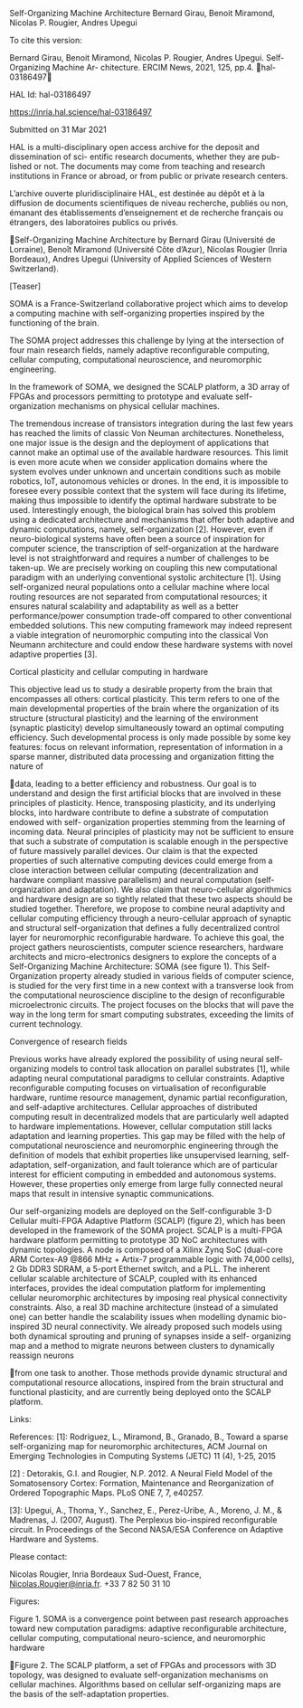 Self-Organizing Machine Architecture
Bernard Girau, Benoit Miramond, Nicolas P. Rougier, Andres Upegui

To cite this version:

Bernard Girau, Benoit Miramond, Nicolas P. Rougier, Andres Upegui. Self-Organizing Machine Ar-
chitecture. ERCIM News, 2021, 125, pp.4. ￿hal-03186497￿

HAL Id: hal-03186497

https://inria.hal.science/hal-03186497

Submitted on 31 Mar 2021

HAL is a multi-disciplinary open access
archive for the deposit and dissemination of sci-
entific research documents, whether they are pub-
lished or not. The documents may come from
teaching and research institutions in France or
abroad, or from public or private research centers.

L’archive ouverte pluridisciplinaire HAL, est
destinée au dépôt et à la diffusion de documents
scientifiques de niveau recherche, publiés ou non,
émanant des établissements d’enseignement et de
recherche français ou étrangers, des laboratoires
publics ou privés.

Self-Organizing Machine Architecture 
by Bernard Girau (Université de Lorraine), Benoît Miramond (Université Côte d’Azur), 
Nicolas Rougier (Inria Bordeaux), Andres Upegui (University of Applied Sciences of Western Switzerland). 

[Teaser] 

SOMA is a France-Switzerland collaborative project which aims to develop a computing machine 
with self-organizing properties inspired by the functioning of the brain. 

The SOMA project addresses this challenge by lying at the intersection of four main research fields, 
namely adaptive reconfigurable computing, cellular computing, computational neuroscience, and 
neuromorphic engineering. 

In the framework of SOMA, we designed the SCALP platform, a 3D array of FPGAs and processors 
permitting to prototype and evaluate self-organization mechanisms on physical cellular machines. 

The tremendous increase of transistors integration during the last few years has reached the limits of 
classic Von Neuman architectures. Nonetheless, one major issue is the design and the deployment of 
applications that cannot make an optimal use of the available hardware resources. This limit is even 
more acute when we consider application domains where the system evolves under unknown and 
uncertain conditions such as mobile robotics, IoT, autonomous vehicles or drones. In the end, it is 
impossible to foresee every possible context that the system will face during its lifetime, making thus 
impossible to identify the optimal hardware substrate to be used. Interestingly enough, the biological 
brain has solved this problem using a dedicated architecture and mechanisms that offer both adaptive 
and dynamic computations, namely, self-organization [2]. However, even if neuro-biological systems 
have often been a source of inspiration for computer science, the transcription of self-organization at 
the hardware level is not straightforward and requires a number of challenges to be taken-up. We are 
precisely working on coupling this new computational paradigm with an underlying conventional 
systolic architecture [1]. Using self-organized neural populations onto a cellular machine where local 
routing resources are not separated from computational resources; it ensures natural scalability and 
adaptability as well as a better performance/power consumption trade-off compared to other 
conventional embedded solutions. This new computing framework may indeed represent a viable 
integration of neuromorphic computing into the classical Von Neumann architecture and could endow 
these hardware systems with novel adaptive properties [3]. 

Cortical plasticity and cellular computing in hardware 

This objective lead us to study a desirable property from the brain that encompasses all others: 
cortical plasticity. This term refers to one of the main developmental properties of the brain where 
the organization of its structure (structural plasticity) and the learning of the environment (synaptic 
plasticity) develop simultaneously toward an optimal computing efficiency. Such developmental 
process is only made possible by some key features: focus on relevant information, representation of 
information in a sparse manner, distributed data processing and organization fitting the nature of 

 
 
 
 
 
 
 
data, leading to a better efficiency and robustness. Our goal is to understand and design the first 
artificial blocks that are involved in these principles of plasticity. Hence, transposing plasticity, and its 
underlying blocks, into hardware contribute to define a substrate of computation endowed with self-
organization properties stemming from the learning of incoming data. Neural principles of plasticity 
may not be sufficient to ensure that such a substrate of computation is scalable enough in the 
perspective of future massively parallel devices. Our claim is that the expected properties of such 
alternative computing devices could emerge from a close interaction between cellular computing 
(decentralization and hardware compliant massive parallelism) and neural computation (self-
organization and adaptation). We also claim that neuro-cellular algorithmics and hardware design are 
so tightly related that these two aspects should be studied together. Therefore, we propose to 
combine neural adaptivity and cellular computing efficiency through a neuro-cellular approach of 
synaptic and structural self-organization that defines a fully decentralized control layer for 
neuromorphic reconfigurable hardware. To achieve this goal, the project gathers neuroscientists, 
computer science researchers, hardware architects and micro-electronics designers to explore the 
concepts of a Self-Organizing Machine Architecture: SOMA (see figure 1). This Self-Organization 
property already studied in various fields of computer science, is studied for the very first time in a 
new context with a transverse look from the computational neuroscience discipline to the design of 
reconfigurable microelectronic circuits. The project focuses on the blocks that will pave the way in the 
long term for smart computing substrates, exceeding the limits of current technology. 

Convergence of research fields 

Previous works have already explored the possibility of using neural self-organizing models to control 
task allocation on parallel substrates [1], while adapting neural computational paradigms to cellular 
constraints. Adaptive reconfigurable computing focuses on virtualisation of reconfigurable hardware, 
runtime resource management, dynamic partial reconfiguration, and self-adaptive architectures. 
Cellular approaches of distributed computing result in decentralized models that are particularly well 
adapted to hardware implementations. However, cellular computation still lacks adaptation and 
learning properties. This gap may be filled with the help of computational neuroscience and 
neuromorphic engineering through the definition of models that exhibit properties like unsupervised 
learning, self-adaptation, self-organization, and fault tolerance which are of particular interest for 
efficient computing in embedded and autonomous systems. However, these properties only emerge 
from large fully connected neural maps that result in intensive synaptic communications. 

Our self-organizing models are deployed on the Self-configurable 3-D Cellular multi-FPGA Adaptive 
Platform (SCALP) (figure 2), which has been developed in the framework of the SOMA project. SCALP 
is a multi-FPGA hardware platform permitting to prototype 3D NoC architectures with dynamic 
topologies. A node is composed of a Xilinx Zynq SoC (dual-core ARM Cortex-A9 @866 MHz + Artix-7 
programmable logic with 74,000 cells), 2 Gb DDR3 SDRAM, a 5-port Ethernet switch, and a PLL. The 
inherent cellular scalable architecture of SCALP, coupled with its enhanced interfaces, provides the 
ideal computation platform for implementing cellular neuromorphic architectures by imposing real 
physical connectivity constraints. Also, a real 3D machine architecture (instead of a simulated one) can 
better handle the scalability issues when modelling dynamic bio-inspired 3D neural connectivity. We 
already proposed such models using both dynamical sprouting and pruning of synapses inside a self-
organizing map and a method to migrate neurons between clusters to dynamically reassign neurons 

 
from one task to another. Those methods provide dynamic structural and computational resource 
allocations, inspired from the brain structural and functional plasticity, and are currently being 
deployed onto the SCALP platform. 

Links: 

[L1]: https://anr.fr/Project-ANR-17-CE24-0036 

[L2]: https://gitedu.hesge.ch/soma/scalp\_board/-/wikis/home 

References: 
[1]: Rodriguez, L., Miramond, B., Granado, B., Toward a sparse self-organizing map for 
neuromorphic architectures, ACM Journal on Emerging Technologies in Computing Systems (JETC) 
11 (4), 1-25, 2015 

[2] : Detorakis, G.I. and Rougier, N.P. 2012. A Neural Field Model of the Somatosensory Cortex: 
Formation, Maintenance and Reorganization of Ordered Topographic Maps. PLoS ONE 7, 7, 
e40257. 

[3]: Upegui, A., Thoma, Y., Sanchez, E., Perez-Uribe, A., Moreno, J. M., & Madrenas, J. (2007, August). 
The Perplexus bio-inspired reconfigurable circuit. In Proceedings of the Second NASA/ESA 
Conference on Adaptive Hardware and Systems. 

Please contact: 

Nicolas Rougier, Inria Bordeaux Sud-Ouest, France, Nicolas.Rougier@inria.fr. +33 7 82 50 31 10 

Figures: 

Figure 1. SOMA is a convergence point between past research approaches toward new computation paradigms: adaptive 
reconfigurable architecture, cellular computing, computational neuro-science, and neuromorphic hardware 

 
 
 
Figure 2. The SCALP platform, a set of FPGAs and processors with 3D topology, was designed to evaluate self-organization 
mechanisms on cellular machines. Algorithms based on cellular self-organizing maps are the basis of the self-adaptation 
properties. 

 
 
 
 

